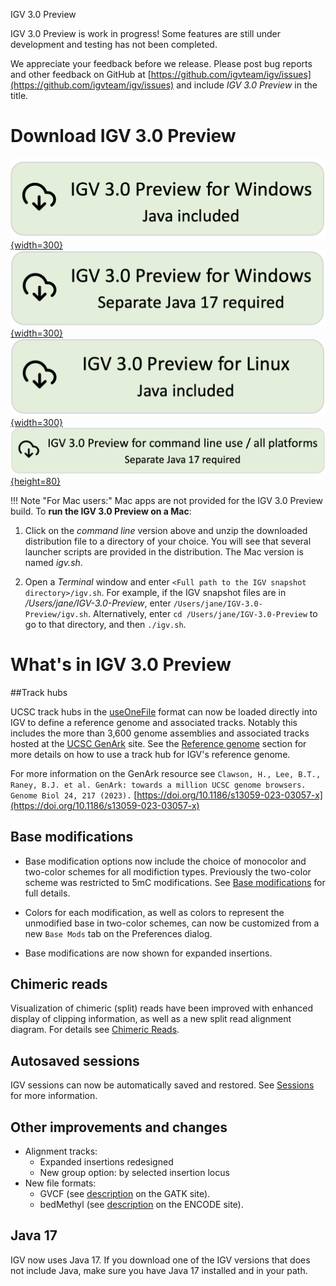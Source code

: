 <!---
The page title should not go in the menu
-->
<p class="page-title"> IGV 3.0 Preview </p>


IGV 3.0 Preview is work in progress! Some features are still under development and testing has not been completed. 

We appreciate your feedback before we release. Please post bug reports and other feedback on GitHub at [https://github.com/igvteam/igv/issues](https://github.com/igvteam/igv/issues) and include *IGV 3.0 Preview* in the title.

# Download IGV 3.0 Preview

[![Windows snapshot with java](img/DownloadIGV3.0PreviewWindowsWithJava.png){width=300}](https://data.broadinstitute.org/igv/projects/downloads/snapshot/IGV_Win_snapshot-WithJava-installer.exe) 
[![Windows snapshot no java](img/DownloadIGV3.0PreviewWindowsNeedsJava17.png){width=300}](https://data.broadinstitute.org/igv/projects/downloads/snapshot/IGV_Win_snapshot-installer.exe) 
<BR>
[![Linux snapshot with Java](img/DownloadIGV3.0PreviewLinuxWithJava.png){width=300}](https://data.broadinstitute.org/igv/projects/downloads/snapshot/IGV_Linux_snapshot_WithJava.zip)
<BR>
[![Command line snapshot no java](img/DownloadIGV3.0PreviewCmdLine.png){height=80}](https://data.broadinstitute.org/igv/projects/downloads/snapshot/IGV_snapshot.zip)

!!! Note "For Mac users:"
Mac apps are not provided for the IGV 3.0 Preview build. To **run the IGV 3.0 Preview on a Mac**: 

1. Click on the *command line* version above and unzip the downloaded distribution file to a directory of your choice. You will see that several launcher scripts are provided in the distribution. The Mac version is named *igv.sh*.

2. Open a *Terminal* window and enter `<Full path to the IGV snapshot directory>/igv.sh`. For example, if the IGV snapshot files are in */Users/jane/IGV-3.0-Preview*, enter `/Users/jane/IGV-3.0-Preview/igv.sh`. Alternatively, enter `cd /Users/jane/IGV-3.0-Preview` to go to that directory, and then `./igv.sh`.

# What's in IGV 3.0 Preview

##Track hubs

UCSC track hubs in the [useOneFile](https://genome.ucsc.edu/goldenPath/help/hgTracksHelp.html#UseOneFile) format can now
be loaded directly into IGV to define a reference genome and associated tracks. Notably this includes the more than
3,600 genome assemblies and associated tracks hosted at the [UCSC GenArk](https://hgdownload.soe.ucsc.edu/hubs/) site.
See the [Reference genome](/UserGuide/reference_genome/#load-a-track-hub) section for more details on how to use a track hub for IGV's reference genome.

For more information on the GenArk resource see `Clawson, H., Lee, B.T., Raney, B.J. et al. GenArk: towards a million UCSC genome browsers. Genome Biol 24, 217 (2023).`
[https://doi.org/10.1186/s13059-023-03057-x](https://doi.org/10.1186/s13059-023-03057-x)

## Base modifications

* Base modification options now include the choice of monocolor and two-color schemes for all modifiction types.
  Previously the two-color scheme was restricted to 5mC modifications.
  See [Base modifications](/UserGuide/tracks/alignments/base_modifications/) for full details.

* Colors for each modification, as well as colors to represent the unmodified base in two-color schemes, can now be
  customized from a new `Base Mods` tab on the Preferences dialog.

* Base modifications are now shown for expanded insertions.

## Chimeric reads

Visualization of chimeric (split) reads have been improved with enhanced display of clipping information, as well
as a new split read alignment diagram.   For details see [Chimeric Reads](/UserGuide/tracks/alignments/chimeric_reads).

## Autosaved sessions
 
IGV sessions can now be automatically saved and restored. See [Sessions](/UserGuide/sessions/#session-autosave) for more information.

## Other improvements and changes

* Alignment tracks:
    * Expanded insertions redesigned
    * New group option: by selected insertion locus 
* New file formats:
    * GVCF (see [description](https://gatk.broadinstitute.org/hc/en-us/articles/360035531812-GVCF-Genomic-Variant-Call-Format) on the GATK site).
    * bedMethyl (see [description](https://www.google.com/url?sa=t&rct=j&q=&esrc=s&source=web&cd=&cad=rja&uact=8&ved=2ahUKEwjnurf9zfmCAxU9FFkFHfjeAwsQFnoECA4QAw&url=https%3A%2F%2Fwww.encodeproject.org%2Fdata-standards%2Fwgbs%2F%23%3A~%3Atext%3Dstates%2520at%2520CpG.-%2CDescription%2520of%2520bedMethyl%2520file%2CStart%2520position%2520in%2520chromosome&usg=AOvVaw21Dwl3k4lFCnoVxG8q8Ffg&opi=89978449) on the ENCODE site).

## Java 17

IGV now uses Java 17. If you download one of the IGV versions that does not include Java, make sure you have Java 17 installed and in your path.